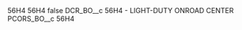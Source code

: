 <?xml version="1.0" encoding="UTF-8"?>
<CustomMetadata xmlns="http://soap.sforce.com/2006/04/metadata" xmlns:xsi="http://www.w3.org/2001/XMLSchema-instance" xmlns:xsd="http://www.w3.org/2001/XMLSchema">
    <description>56H4</description>
    <label>56H4</label>
    <protected>false</protected>
    <values>
        <field>DCR_BO__c</field>
        <value xsi:type="xsd:string">56H4 - LIGHT-DUTY ONROAD CENTER</value>
    </values>
    <values>
        <field>PCORS_BO__c</field>
        <value xsi:type="xsd:string">56H4</value>
    </values>
</CustomMetadata>
